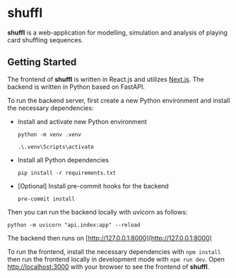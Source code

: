 # shuffl

**shuffl** is a web-application for modelling, simulation and analysis of playing card shuffling sequences.

## Getting Started

The frontend of **shuffl** is written in React.js and utilizes [Next.js](https://nextjs.org/). The backend is written in Python based on FastAPI.

To run the backend server, first create a new Python environment and install the necessary dependencies:

- Install and activate new Python environment
  ```
  python -m venv .venv
  ```
  ```
  .\.venv\Scripts\activate
  ```
- Install all Python dependencies
  ```
  pip install -r requirements.txt
  ```
- [Optional] Install pre-commit hooks for the backend
  ```
  pre-commit install
  ```

Then you can run the backend locally with uvicorn as follows:

```
python -m uvicorn "api.index:app" --reload
```

The backend then runs on [http://127.0.0.1:8000](http://127.0.0.1:8000)

To run the frontend, install the necessary dependencies with `npm install` then run the frontend locally in development mode with `npm run dev`. Open [http://localhost:3000](http://localhost:3000) with your browser to see the frontend of **shuffl**.
